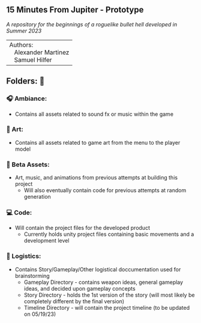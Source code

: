 


## 15 Minutes From Jupiter - Prototype
_A repository for the beginnings of a roguelike bullet hell developed in Summer 2023_<br>

<table>
  <tr>
    <td>Authors:<br>
      &nbsp;&nbsp;&nbsp;Alexander Martinez<br>
      &nbsp;&nbsp;&nbsp;Samuel Hilfer</td>
  </tr>
</table>

## Folders: :open_file_folder:
### :headphones: Ambiance: 
- Contains all assets related to sound fx or music within the game

### :art: Art:
- Contains all assets related to game art from the menu to the player model

### :floppy_disk: Beta Assets:
- Art, music, and animations from previous attempts at building this project
    - Will also eventually contain code for previous attempts at random generation

### :computer: Code:
- Will contain the project files for the developed product
    - Currently holds unity project files containing basic movements and a development level  

### :page_with_curl: Logistics:
- Contains Story/Gameplay/Other logistical doccumentation used for brainstorming 
    - Gameplay Directory - contains weapon ideas, general gameplay ideas, and decided upon gameplay concepts
    - Story Directory - holds the 1st version of the story (will most likely be completely different by the final version)
    - Timeline Directory - will contain the project timeline (to be updated on 05/19/23)
